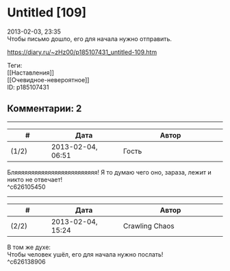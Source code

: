 Untitled [109]
==============

  
2013-02-03, 23:35  
 Чтобы письмо дошло, его для начала нужно отправить.   
  
<https://diary.ru/~zHz00/p185107431_untitled-109.htm>  
  
Теги:  
[[Наставления]]  
[[Очевидное-невероятное]]  
ID: p185107431  


Комментарии: 2
--------------

  


---



|         #         |              Дата              |                     Автор                     |           ID           |
| --- | --- | --- | --- |
| (1/2) | 2013-02-04, 06:51 | Гость | c626105450 |

  
 Бляяяяяяяяяяяяяяяяяяяяяяяяя! Я то думаю чего оно, зараза, лежит и никто не отвечает!   
 ^c626105450

---



|         #         |              Дата              |                     Автор                     |           ID           |
| --- | --- | --- | --- |
| (2/2) | 2013-02-04, 15:24 | Crawling Chaos | c626138906 |

  
 В том же духе:   
 Чтобы человек ушёл, его для начала нужно послать!   
 ^c626138906